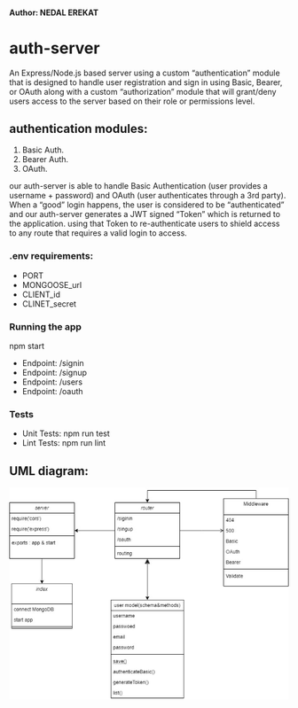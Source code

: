 #### Author: NEDAL EREKAT
# auth-server

An Express/Node.js based server using a custom “authentication” module that is designed to handle user registration and sign in using Basic, Bearer, or OAuth along with a custom “authorization” module that will grant/deny users access to the server based on their role or permissions level.

## authentication modules:
1. Basic Auth.
2. Bearer Auth.
3. OAuth.

our auth-server is able to handle Basic Authentication (user provides a username + password) and OAuth (user authenticates through a 3rd party). When a “good” login happens, the user is considered to be “authenticated” and our auth-server generates a JWT signed “Token” which is returned to the application.
using that Token to re-authenticate users to shield access to any route that requires a valid login to access.

### .env requirements:
- PORT
- MONGOOSE_url
- CLIENT_id
- CLINET_secret

### Running the app
npm start
- Endpoint: /signin
- Endpoint: /signup
- Endpoint: /users
- Endpoint: /oauth

### Tests
- Unit Tests: npm run test
- Lint Tests: npm run lint


## UML diagram:
![](./assets/OAuth.jpg)